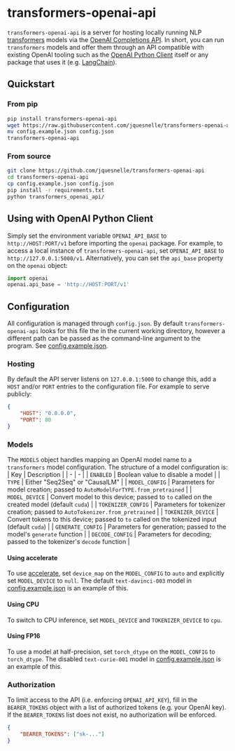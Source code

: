 # transformers-openai-api

`transformers-openai-api` is a server for hosting locally running NLP [transformers](https://github.com/huggingface/transformers/) models via the [OpenAI Completions API](https://beta.openai.com/docs/api-reference/completions). In short, you can run `transformers` models and offer them through an API compatible with existing OpenAI tooling such as the [OpenAI Python Client](https://github.com/openai/openai-python) itself or any package that uses it (e.g. [LangChain](https://github.com/hwchase17/langchain)).

## Quickstart

### From pip

```sh
pip install transformers-openai-api
wget https://raw.githubusercontent.com/jquesnelle/transformers-openai-api/master/config.example.json
mv config.example.json config.json
transformers-openai-api
```

### From source

```sh
git clone https://github.com/jquesnelle/transformers-openai-api
cd transformers-openai-api
cp config.example.json config.json
pip install -r requirements.txt
python transformers_openai_api/
```

## Using with OpenAI Python Client

Simply set the environment variable `OPENAI_API_BASE` to `http://HOST:PORT/v1` before importing the `openai` package. For example, to access a local instance of `transformers-openai-api`, set `OPENAI_API_BASE` to `http://127.0.0.1:5000/v1`. Alternatively, you can set the `api_base` property on the `openai` object:

```python
import openai
openai.api_base = 'http://HOST:PORT/v1'
```

## Configuration

All configuration is managed through `config.json`. By default `transformers-openai-api` looks for this file the in the current working directory, however a different path can be passed as the command-line argument to the program.  See [config.example.json](config.example.json).

### Hosting

By default the API server listens on `127.0.0.1:5000` to change this, add a `HOST` and/or `PORT` entries to the configuration file. For example to serve publicly:
```json
{
    "HOST": "0.0.0.0",
    "PORT": 80
}
```

### Models

The `MODELS` object handles mapping an OpenAI model name to a `transformers` model configuration. The structure of a model configuration is:
| Key | Description |
| - | - |
| `ENABLED` | Boolean value to disable a model |
| `TYPE` | Either "Seq2Seq" or "CausalLM" |
| `MODEL_CONFIG` | Parameters for model creation; passed to `AutoModelForTYPE.from_pretrained` |
| `MODEL_DEVICE` | Convert model to this device; passed to `to` called on the created model (default `cuda`) |
| `TOKENIZER_CONFIG` | Parameters for tokenizer creation; passed to `AutoTokenizer.from_pretrained` |
| `TOKENIZER_DEVICE` | Convert tokens to this device; passed to `to` called on the tokenized input (default `cuda`) |
| `GENERATE_CONFIG` | Parameters for generation; passed to the model's `generate` function |
| `DECODE_CONFIG` | Parameters for decoding; passed to the tokenizer's `decode` function |

#### Using accelerate

To use [accelerate](https://github.com/huggingface/accelerate), set `device_map` on the `MODEL_CONFIG` to `auto` and explicitly set `MODEL_DEVICE` to `null`. The default `text-davinci-003` model in [config.example.json](config.example.json) is an example of this.

#### Using CPU

To switch to CPU inference, set `MODEL_DEVICE` and `TOKENIZER_DEVICE` to `cpu`.

#### Using FP16

To use a model at half-precision, set `torch_dtype` on the `MODEL_CONFIG` to `torch_dtype`. The disabled `text-curie-001` model in [config.example.json](config.example.json) is an example of this.

### Authorization

To limit access to the API (i.e. enforcing `OPENAI_API_KEY`), fill in the `BEARER_TOKENS` object with a list of authorized tokens (e.g. your OpenAI key). If the `BEARER_TOKENS` list does not exist, no authorization will be enforced.
```json
{
    "BEARER_TOKENS": ["sk-..."]
}
```